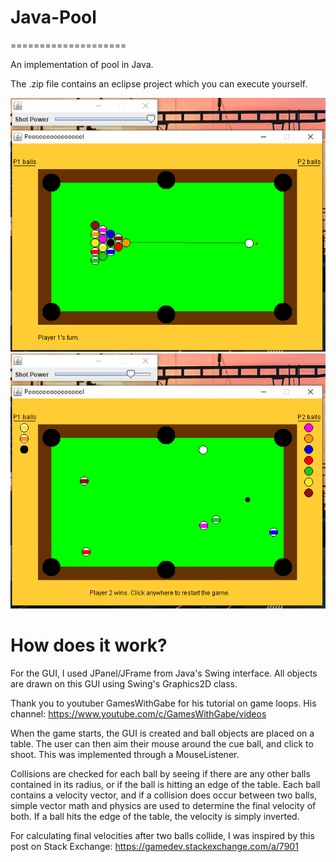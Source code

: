 # Java-Pool
====================

An implementation of pool in Java.

The .zip file contains an eclipse project which you can execute yourself.

![Alt text](https://raw.githubusercontent.com/graham-ryan/Pool/main/Gameplay%20Screenshot.PNG "The game on startup")
![Alt text](https://raw.githubusercontent.com/graham-ryan/Pool/main/Gameplay%20Screenshot%202.PNG "The end of a game")

# How does it work?

For the GUI, I used JPanel/JFrame from Java's Swing interface. All objects are drawn on this GUI using Swing's Graphics2D class.

Thank you to youtuber GamesWithGabe for his tutorial on game loops. His channel: https://www.youtube.com/c/GamesWithGabe/videos

When the game starts, the GUI is created and ball objects are placed on a table. The user can then aim their mouse around the cue ball, and click to shoot. This was implemented through a MouseListener.

Collisions are checked for each ball by seeing if there are any other balls contained in its radius, or if the ball is hitting an edge of the table. Each ball contains a velocity vector, and if a collision does occur between two balls, simple vector math and physics are used to determine the final velocity of both. If a ball hits the edge of the table, the velocity is simply inverted.

For calculating final velocities after two balls collide, I was inspired by this post on Stack Exchange: https://gamedev.stackexchange.com/a/7901
